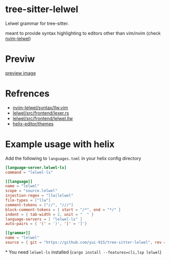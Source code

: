 # tree-sitter-lelwel
Lelwel grammar for tree-sitter.

meant to provide syntax highlighting to editors other than vim/nvim (check [nvim-lelwel](https://github.com/0x2a-42/nvim-lelwel/blob/main/syntax/llw.vim))

# Previw

[preview image](/preview.png)

# Refrences
* [nvim-lelwel/syntax/llw.vim](https://github.com/0x2a-42/nvim-lelwel/blob/main/syntax/llw.vim)
* [lelwel/src/frontend/lexer.rs](https://github.com/0x2a-42/lelwel/blob/main/src/frontend/lexer.rs)
* [lelwel/src/frontend/lelwel.llw](https://github.com/0x2a-42/lelwel/blob/main/src/frontend/lelwel.llw)
* [helix-editor/themes](https://docs.helix-editor.com/themes.html)

# Example usage with helix
Add the following to `languages.toml` in your helix config directory
```toml
[language-server.lelwel-ls]
command = "lelwel-ls"

[[language]]
name = "lelwel"
scope = "source.lelwel"
injection-regex = "llw|lelwel"
file-types = ["llw"]
comment-tokens = ["//", "///"]
block-comment-tokens = { start = "/*", end = "*/" }
indent = { tab-width = 2, unit = "  " }
language-servers = [ "lelwel-ls" ]
auto-pairs = { '(' = ')', '[' = ']'}

[[grammar]]
name = "lelwel"
source = { git = "https://github.com/yui-915/tree-sitter-lelwel", rev = "v0.1.0"}
```
\* You need `lelwel-ls` installed (`cargo install --features=cli,lsp lelwel`)


